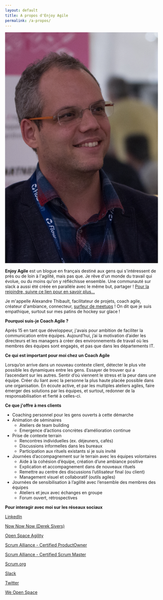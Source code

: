 ```yaml
---
layout: default
title: A propos d'Enjoy Agile
permalink: /a-propos/
---
```

<a href="/a-propos">
	<img src="/images/alexandre-thibbault-flowcon.jpg" class="img-floating-left-small"/>
</a>

**Enjoy Agile** est un blogue en français destiné aux gens qui s'intéressent de près ou de loin à l'agilité, mais pas que. Je rêve d'un monde du travail qui évolue, ou du moins qu'on y réfléchisse ensemble. Une communauté sur slack a aussi été créée en parallèle avec le même but, partager ! <a href="/slack/">Pour la rejoindre, suivre ce lien pour en savoir plus...</a>

Je m'appelle Alexandre Thibault, facilitateur de projets, coach agile, créateur d'ambiance, connecteur, <a href="https://www.meetup.com/fr-FR/members/82216172/" target="meetups">surfeur de meetups</a> ! On dit que je suis empathique, surtout sur mes patins de hockey sur glace !

**Pourquoi suis-je Coach Agile ?**

Après 15 en tant que développeur, j'avais pour ambition de faciliter la communication entre équipes. Aujourd’hui, j’ai la motivation d’aider les directeurs et les managers à créer des environnements de travail où les membres des équipes sont engagés, et pas que dans les départements IT.

**Ce qui est important pour moi chez un Coach Agile**

Lorsqu’on arrive dans un nouveau contexte client, détecter le plus vite possible les dynamiques entre les gens. Essayer de trouver qui a l’ascendant sur les autres. Sentir d’où viennent le stress et la peur dans une équipe. Créer du liant avec la personne la plus haute placée possible dans une organisation. En écoute active, et par les multiples ateliers agiles, faire émerger des solutions par les équipes, et surtout, redonner de la responsabilisation et fierté à celles-ci. 

**Ce que j'offre à mes clients**

* Coaching personnel pour les gens ouverts à cette démarche
* Animation de séminaires
  * Ateliers de team building
  * Emergence d’actions concrètes d’amélioration continue
* Prise de contexte terrain
  * Rencontres individuelles (ex. déjeuners, cafés)
  * Discussions informelles dans les bureaux
  * Participation aux rituels existants si je suis invité
* Journées d’accompagnement sur le terrain avec les équipes volontaires
  * Aide à la cohésion d’équipe, création d’une ambiance positive
  * Explication et accompagnement dans de nouveaux rituels
  * Remettre au centre des discussions l’utilisateur final (ou client)
  * Management visuel et collaboratif (outils agiles)
* Journées de sensibilisation à l’agilité avec l’ensemble des membres des équipes
  * Ateliers et jeux avec échanges en groupe
  * Forum ouvert, rétrospectives

**Pour interagir avec moi sur les réseaux sociaux** 

<a href="https://www.linkedin.com/in/alexthib?locale=fr_FR&trk=profile_view_lang_sel_click" 
 target="linkedin">
   LinkedIn
</a>

<a href="https://nownownow.com/p/fk6C" 
 target="nownownow">
   Now Now Now (Derek Sivers)
</a>

<a href="http://openspaceagility.com/consulting/" 
 target="openspaceagility">
   Open Space Agility
</a>

<a href="http://bcert.me/shfvgrlo"
  target="CSM-alexthib-po">
    Scrum Alliance - Certified ProductOwner
</a>

<a href="http://bcert.me/sifcxzbl"
  target="CSM-alexthib-sm">
    Scrum Alliance - Certified Scrum Master
</a>

<a href="https://www.scrum.org/user/214835" 
 target="scrumorg">
   Scrum.org
</a>

<a href="/slack/">
   Slack
</a>

<a href="https://twitter.com/alexandrethib" 
 target="twitter">
   Twitter
</a>

<a href="http://www.weopenspace.com" 
 target="wos">
   We Open Space
</a>
